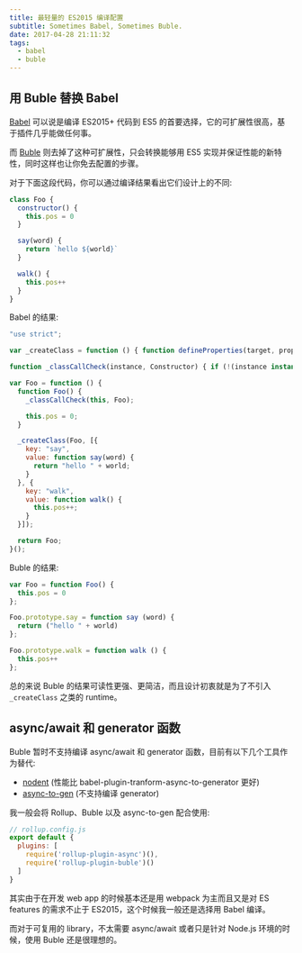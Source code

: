 ```yaml
---
title: 最轻量的 ES2015 编译配置
subtitle: Sometimes Babel, Sometimes Buble.
date: 2017-04-28 21:11:32
tags:
  - babel
  - buble
---
```

## 用 Buble 替换 Babel

[Babel](http://babeljs.io/) 可以说是编译 ES2015+ 代码到 ES5 的首要选择，它的可扩展性很高，基于插件几乎能做任何事。

而 [Buble](https://buble.surge.sh/guide/) 则去掉了这种可扩展性，只会转换能够用 ES5 实现并保证性能的新特性，同时这样也让你免去配置的步骤。

对于下面这段代码，你可以通过编译结果看出它们设计上的不同:

```js
class Foo {
  constructor() {
    this.pos = 0
  }

  say(word) {
    return `hello ${world}`
  }

  walk() {
    this.pos++
  }
}
```

Babel 的结果:

```js
"use strict";

var _createClass = function () { function defineProperties(target, props) { for (var i = 0; i < props.length; i++) { var descriptor = props[i]; descriptor.enumerable = descriptor.enumerable || false; descriptor.configurable = true; if ("value" in descriptor) descriptor.writable = true; Object.defineProperty(target, descriptor.key, descriptor); } } return function (Constructor, protoProps, staticProps) { if (protoProps) defineProperties(Constructor.prototype, protoProps); if (staticProps) defineProperties(Constructor, staticProps); return Constructor; }; }();

function _classCallCheck(instance, Constructor) { if (!(instance instanceof Constructor)) { throw new TypeError("Cannot call a class as a function"); } }

var Foo = function () {
  function Foo() {
    _classCallCheck(this, Foo);

    this.pos = 0;
  }

  _createClass(Foo, [{
    key: "say",
    value: function say(word) {
      return "hello " + world;
    }
  }, {
    key: "walk",
    value: function walk() {
      this.pos++;
    }
  }]);

  return Foo;
}();
```

Buble 的结果:

```js
var Foo = function Foo() {
  this.pos = 0
};

Foo.prototype.say = function say (word) {
  return ("hello " + world)
};

Foo.prototype.walk = function walk () {
  this.pos++
};
```

总的来说 Buble 的结果可读性更强、更简洁，而且设计初衷就是为了不引入 `_createClass` 之类的 runtime。

## async/await 和 generator 函数

Buble 暂时不支持编译 async/await 和 generator 函数，目前有以下几个工具作为替代:

- [nodent](https://github.com/MatAtBread/nodent) (性能比 babel-plugin-tranform-async-to-generator 更好)
- [async-to-gen](https://github.com/leebyron/async-to-gen) (不支持编译 generator)

我一般会将 Rollup、Buble 以及 async-to-gen 配合使用:

```js
// rollup.config.js
export default {
  plugins: [
    require('rollup-plugin-async')(),
    require('rollup-plugin-buble')()
  ]
}
```

其实由于在开发 web app 的时候基本还是用 webpack 为主而且又是对 ES features 的需求不止于 ES2015，这个时候我一般还是选择用 Babel 编译。

而对于可复用的 library，不太需要 async/await 或者只是针对 Node.js 环境的时候，使用 Buble 还是很理想的。